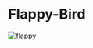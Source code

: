 # Flappy-Bird

![flappy](https://user-images.githubusercontent.com/48621020/110145795-dbe57780-7dea-11eb-92d4-c8ae5ac47f6f.JPG)
